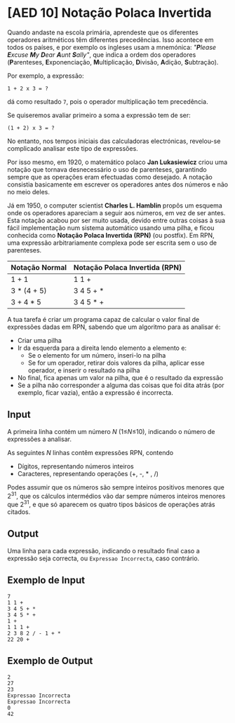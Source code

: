 # [AED 10] Notação Polaca Invertida

Quando andaste na escola primária, aprendeste que os diferentes operadores aritméticos têm diferentes precedências. Isso acontece em todos os países, e por exemplo os ingleses usam a mnemónica: *"**P**lease **E**xcuse **M**y **D**ear **A**unt **S**ally"*, que indica a ordem dos operadores (**P**arenteses, **E**xponenciação, **M**ultiplicação, **D**ivisão, **A**dição, **S**ubtração).

Por exemplo, a expressão:

`1 + 2 x 3 = ?`

dá como resultado `7`, pois o operador multiplicação tem precedência.

Se quiseremos avaliar primeiro a soma a expressão tem de ser:

`(1 + 2) x 3 = ?`

No entanto, nos tempos iniciais das calculadoras electrónicas, revelou-se complicado analisar este tipo de expressões.

Por isso mesmo, em 1920, o matemático polaco **Jan Lukasiewicz** criou uma notação que tornava desnecessário o uso de parenteses, garantindo sempre que as operações eram efectuadas como desejado. A notação consistia basicamente em escrever os operadores antes dos números e não no meio deles.

Já em 1950, o computer scientist **Charles L. Hamblin** propôs um esquema onde os operadores apareciam a seguir aos números, em vez de ser antes. Esta notação acabou por ser muito usada, devido entre outras coisas à sua fácil implementação num sistema automático usando uma pilha, e ficou conhecida como **Notação Polaca Invertida (RPN)** (ou postfix). Em RPN, uma expressão arbitrariamente complexa pode ser escrita sem o uso de parenteses.
 
| Notação Normal | Notação Polaca Invertida (RPN) |
| -------------- | ------------------------------ |
| 1 + 1          | 1 1 +                          |
| 3 * (4 + 5)    | 3 4 5 + *                      |
| 3 + 4 * 5      | 3 4 5 * +                      |

A tua tarefa é criar um programa capaz de calcular o valor final de expressões dadas em RPN, sabendo que um algoritmo para as analisar é:

- Criar uma pilha
- Ir da esquerda para a direita lendo elemento a elemento e:
  - Se o elemento for um número, inseri-lo na pilha
  - Se for um operador, retirar dois valores da pilha, aplicar esse operador, e inserir o resultado na pilha
- No final, fica apenas um valor na pilha, que é o resultado da expressão
- Se a pilha não corresponder a alguma das coisas que foi dita atrás (por exemplo, ficar vazia), então a expressão é incorrecta.

## Input

A primeira linha contém um número $N$ (1≤$N$≤10), indicando o número de expressões a analisar.

As seguintes $N$ linhas contêm expressões RPN, contendo

- Dígitos, representando números inteiros
- Caracteres, representando operações (+, -, * , /)

Podes assumir que os números são sempre inteiros positivos menores que 2<sup>31</sup>, que os cálculos intermédios vão dar sempre números inteiros menores que 2<sup>31</sup>, e que só aparecem os quatro tipos básicos de operações atrás citados.

## Output

Uma linha para cada expressão, indicando o resultado final caso a expressão seja correcta, ou `Expressao Incorrecta`, caso contrário.

## Exemplo de Input

```
7
1 1 +
3 4 5 + *
3 4 5 * +
1 +
1 1 1 +
2 3 8 2 / - 1 + *
22 20 +
```

## Exemplo de Output

```
2
27
23
Expressao Incorrecta
Expressao Incorrecta
0
42
```
